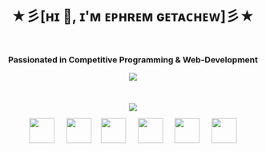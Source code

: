 <h1 align="center">★彡[ʜɪ 👋, ɪ'ᴍ ᴇᴘʜʀᴇᴍ ɢᴇᴛᴀᴄʜᴇᴡ]彡★</h1>
&nbsp;
<h3 align="center">Passionated in Competitive Programming & Web-Development</h3>
<p align="center">
<img align="center" src="https://github-readme-stats.vercel.app/api?username=ephyg&theme=github_dark&show_icons=true"/>
</p>
&nbsp;&nbsp;&nbsp;&nbsp;
<p align="center">
<img align="center" src="https://github-readme-stats.vercel.app/api/top-langs/?username=ephyg&layout=compact"/>
</p>
<p align="center">
  <a href="https://github.com/ephyg"><img src="https://github.com/fluidicon.png" height="50"></a> &nbsp;&nbsp;&nbsp;&nbsp;
  <a href="https://twitter.com/E_p_h_y_G?t=wOAROjmSPrB0lgdqmEQCVw&s=09"><img src="https://abs.twimg.com/favicons/twitter.2.ico" height="50"></a>&nbsp;&nbsp;&nbsp;&nbsp;
  <a href="https://www.linkedin.com/in/ephrem-getachew-epha-"><img src="https://cdn3.iconfinder.com/data/icons/inficons/512/linkedin.png" height="50"></a> &nbsp;&nbsp;&nbsp;&nbsp;
  <a href="mailto:ephywaanofii@gmail.com"><img src="https://ssl.gstatic.com/ui/v1/icons/mail/rfr/gmail.ico" height="50"></a> &nbsp;&nbsp;&nbsp;&nbsp;
  <a href="https://t.me/ephyg"><img src="https://telegram.org/img/website_icon.svg" height="50"></a> &nbsp;&nbsp;&nbsp;&nbsp;
  <a href="https://m.facebook.com/"><img src="https://static.xx.fbcdn.net/rsrc.php/yD/r/d4ZIVX-5C-b.ico" height="50"></a>   
</p>
